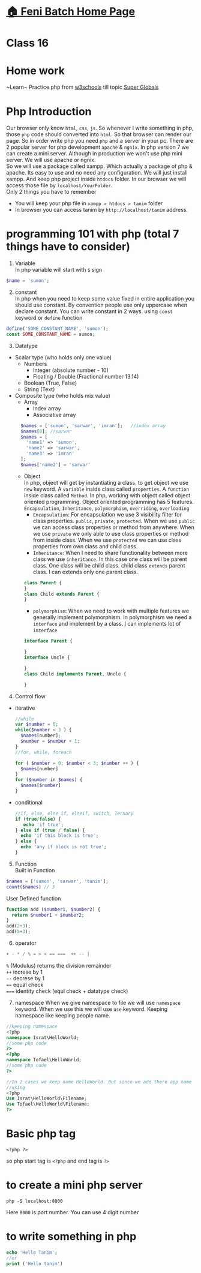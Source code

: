 # [:house: Feni Batch Home Page](http://poloey.github.io/feni)
# Class 16 
# Home work
~Learn~ Practice php from [w3schools](https://www.w3schools.com/php/php_intro.asp) till topic [Super Globals](https://www.w3schools.com/php/php_superglobals.asp)

# Php Introduction    
Our browser only know `html`, `css`, `js`. So whenever I write something in php, those `php` code should converted into `html`. So that browser can render our page. So in order write php you need `php` and a server in your pc. There are 2 popular server for php development `apache` & `ngnix`. In php version 7 we can create a mini server. Although in production we won't use php mini server. We will use apache or ngnix.      
So we will use a package called xampp. Which actually a package of php & apache. Its easy to use and no need any configuration. We will just install xampp. And keep php project inside `htdocs` folder. In our browser  we will access those file by `localhost/YourFolder`.    
Only 2 things you have to remember
* You will keep your php file in `xampp > htdocs > tanim` folder
* In browser you can access tanim by `http://localhost/tanim` address.

# programming 101 with php (total 7 things have to consider)
1. Variable     
In php variable will start with `$` sign
~~~php
$name = 'sumon';
~~~
2. constant      
In php when you need to keep some value fixed in entire application you should use constant. By convention people use only uppercase when declare constant. You can write constant in 2 ways. using `const` keyword or `define` function 
~~~php
define('SOME_CONSTANT_NAME', 'sumon');
const SOME_CONSTANT_NAME = sumon;
~~~
3. Datatype
  * Scalar type (who holds only one value)
    * Numbers
      * Integer (absolute number - 10)
      * Floating / Double (Fractional number 13.14)
    * Boolean (True, False)
    * String (Text)
  * Composite type (who holds mix value)
    * Array 
      * Index array
      * Associative array
    ~~~php
      $names = ['sumon', 'sarwar', 'imran'];   //index array
      $names[0]; //sarwar     
      $names = [
        'name1' => 'sumon',
        'name2' => 'sarwar',
        'name3' => 'imran'
      ];
      $names['name2'] = 'sarwar'
    ~~~
    * Object     
      In php, object will get by instantiating a class. to get object we use `new` keyword. A `variable` inside class called `properties`. A `function` inside class called `Method`. 
      In php, working with object called object oriented programming. Object oriented programming has 5 features. `Encapsulation`, `Inheritance`, `polymorphism`, `overriding`, `overloading`     
      * `Encapsulation`: For encapsulation we use 3 visibility filter for class properties.  `public`, `private`, `protected`. When we use `public` we can access class properties or method from anywhere.  When we use `private` we only able to use class properties or method from inside class. When we use `protected` we can use class properties from own class and child class.
      * `Inheritance`:  When I need to share functionality between more class we use `inheritance`. In this case one class will be parent class. One class will be child class. child class `extends` parent class. I can extends only one parent class.
      ~~~php
      class Parent {
      }
      class Child extends Parent {
      }
      ~~~
      * `polymorphism`: When we need to work with multiple features we generally implement polymorphism. In polymorphism we need a `interface` and implement by a class. I can implements lot of `interface`
      ~~~php
      interface Parent {

      }
      interface Uncle {

      }
      class Child implements Parent, Uncle {

      }
      ~~~

4. Control flow
  * iterative
    ~~~php
    //while 
    var $number = 0;
    while($number < 3 ) {
      $names[number];
      $number = $number + 1;
    }
    //for, while, foreach  

    for ( $number = 0; $number < 3; $number ++ ) {
      $names[number]
    }
    for ($number in $names) {
      $names[$number]
    }
    ~~~
  * conditional
    ~~~php
    //if, else, else if, elseif, switch, Ternary
    if (true/false) {
       echo 'if true';
    } else if (true / false) {
      echo 'if this block is true';
    } else {
      echo 'any if block is not true';
    }
    ~~~
5. Function   
  Built in Function 
  ~~~php
  $names = ['sumon', 'sarwar', 'tanim'];
  count($names) // 3
  ~~~

  User Defined function   
  ~~~php
  function add ($number1, $number2) {
    return $number1 + $number2;
  }
  add(2+3);
  add(5+3);
  ~~~
  
6. operator
~~~php
+ - * / % = > < == ===  ++ -- | 
~~~
`%` (Modulus) returns the division remainder    
`++` increse by 1    
`--` decrese by 1    
`==` equal check    
`===` identity check (equl check + datatype check)        

7. namespace
When we give namespace to file we will use `namespace` keyword. When we use this we will use `use` keyword. Keeping namespace like keeping people name.
~~~php
//keeping namespace
<?php
namespace Israt\HelloWorld;
//some php code
?>
<?php
namespace Tofael\HelloWorld;
//some php code
?>

//In 2 cases we keep name HelloWorld. But since we add there app name `Israt` & `Tofael` before So it conflict with each others
//using 
<?php
Use Israt\HelloWorld\Filename;
Use Tofael\HelloWorld\Filename;
?>


~~~

# Basic php tag
~~~
<?php ?>
~~~
so php start tag is `<?php` and end tag is `?>`     

# to create a mini php server
~~~
php -S localhost:8000
~~~
Here `8000` is port number. You can use 4 digit number


# to write something in php

~~~php
echo 'Hello Tanim';
//or
print ('Hello tanim')

~~~
